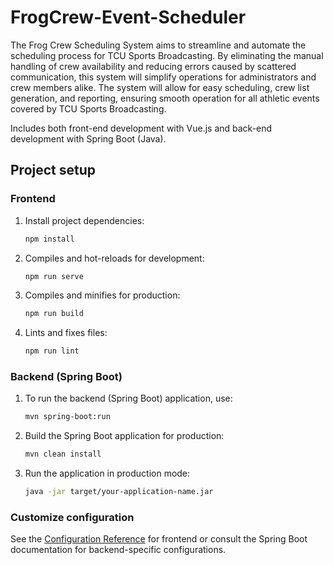 # FrogCrew-Event-Scheduler

The Frog Crew Scheduling System aims to streamline and automate the scheduling process for TCU Sports Broadcasting. By eliminating the manual handling of crew availability and reducing errors caused by scattered communication, this system will simplify operations for administrators and crew members alike. The system will allow for easy scheduling, crew list generation, and reporting, ensuring smooth operation for all athletic events covered by TCU Sports Broadcasting.

Includes both front-end development with Vue.js and back-end development with Spring Boot (Java).

## Project setup

### Frontend

1. Install project dependencies:
    ```bash
    npm install
    ```

2. Compiles and hot-reloads for development:
    ```bash
    npm run serve
    ```

3. Compiles and minifies for production:
    ```bash
    npm run build
    ```

4. Lints and fixes files:
    ```bash
    npm run lint
    ```

### Backend (Spring Boot)

1. To run the backend (Spring Boot) application, use:
    ```bash
    mvn spring-boot:run
    ```

2. Build the Spring Boot application for production:
    ```bash
    mvn clean install
    ```

3. Run the application in production mode:
    ```bash
    java -jar target/your-application-name.jar
    ```

### Customize configuration

See the [Configuration Reference](https://cli.vuejs.org/config/) for frontend or consult the Spring Boot documentation for backend-specific configurations.
